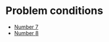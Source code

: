 # Problem conditions
* [Number 7](https://www.eolymp.com/en/problems/7)
* [Number 8](https://www.eolymp.com/en/problems/8)
